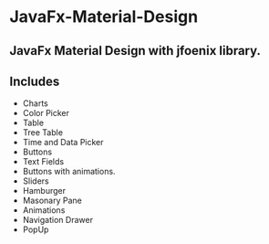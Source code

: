 JavaFx-Material-Design
======================
JavaFx Material Design with jfoenix library.
--------------------------------------------
## Includes
+ Charts
+ Color Picker
+ Table
+ Tree Table
+ Time and Data Picker
+ Buttons
+ Text Fields
+ Buttons with animations.
+ Sliders
+ Hamburger
+ Masonary Pane
+ Animations
+ Navigation Drawer
+ PopUp

